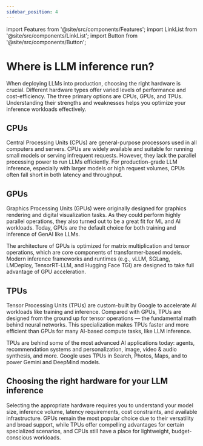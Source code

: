 ```yaml
---
sidebar_position: 4
---
```


import Features from '@site/src/components/Features';
import LinkList from '@site/src/components/LinkList';
import Button from '@site/src/components/Button';

# Where is LLM inference run?

When deploying LLMs into production, choosing the right hardware is crucial. Different hardware types offer varied levels of performance and cost-efficiency. The three primary options are CPUs, GPUs, and TPUs. Understanding their strengths and weaknesses helps you optimize your inference workloads effectively.

## CPUs

Central Processing Units (CPUs) are general-purpose processors used in all computers and servers. CPUs are widely available and suitable for running small models or serving infrequent requests. However, they lack the parallel processing power to run LLMs efficiently. For production-grade LLM inference, especially with larger models or high request volumes, CPUs often fall short in both latency and throughput.

## GPUs

Graphics Processing Units (GPUs) were originally designed for graphics rendering and digital visualization tasks. As they could perform highly parallel operations, they also turned out to be a great fit for ML and AI workloads. Today, GPUs are the default choice for both training and inference of GenAI like LLMs.

The architecture of GPUs is optimized for matrix multiplication and tensor operations, which are core components of transformer-based models. Modern inference frameworks and runtimes (e.g., vLLM, SGLang, LMDeploy, TensorRT-LLM, and Hugging Face TGI) are designed to take full advantage of GPU acceleration.

## TPUs

Tensor Processing Units (TPUs) are custom-built by Google to accelerate AI workloads like training and inference. Compared with GPUs, TPUs are designed from the ground up for tensor operations — the fundamental math behind neural networks. This specialization makes TPUs faster and more efficient than GPUs for many AI-based compute tasks, like LLM inference.

TPUs are behind some of the most advanced AI applications today: agents, recommendation systems and personalization, image, video & audio synthesis, and more. Google uses TPUs in Search, Photos, Maps, and to power Gemini and DeepMind models.

## Choosing the right hardware for your LLM inference

Selecting the appropriate hardware requires you to understand your model size, inference volume, latency requirements, cost constraints, and available infrastructure. GPUs remain the most popular choice due to their versatility and broad support, while TPUs offer compelling advantages for certain specialized scenarios, and CPUs still have a place for lightweight, budget-conscious workloads.
